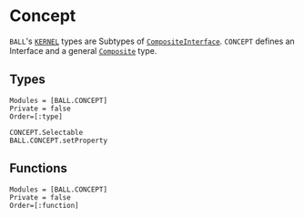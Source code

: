 # Concept
`BALL`'s [`KERNEL`](kernel_page.md) types are Subtypes of [`CompositeInterface`](@ref). `CONCEPT` defines an
Interface and a general [`Composite`](@ref) type.
## Types
```@autodocs
Modules = [BALL.CONCEPT]
Private = false
Order=[:type] 
```
```@docs
CONCEPT.Selectable
BALL.CONCEPT.setProperty
```
## Functions
```@autodocs
Modules = [BALL.CONCEPT]
Private = false
Order=[:function] 
```
